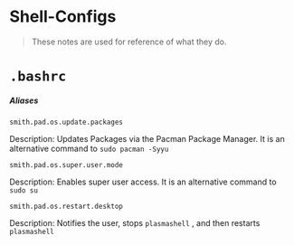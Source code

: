 # Shell-Configs

> These notes are used for reference of what they do. 

# `.bashrc`

##### Aliases

`smith.pad.os.update.packages`

Description: Updates Packages via the Pacman Package Manager. It is an alternative command to `sudo pacman -Syyu`



`smith.pad.os.super.user.mode`

Description: Enables super user access. It is an alternative command to `sudo su`





`smith.pad.os.restart.desktop`

Description:  Notifies the user, stops `plasmashell` , and then restarts `plasmashell`
